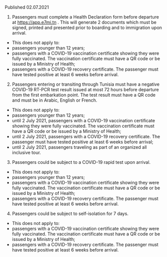 Published 02.07.2021
1. Passengers must complete a Health Declaration form before departure at <a href="https://app.e7mi.tn">https://app.e7mi.tn</a> . This will generate 2 documents which must be signed, printed and presented prior to boarding and to immigration upon arrival. 
- This does not apply to:
- passengers younger than 12 years;
- passengers with a COVID-19 vaccination certificate showing they were fully vaccinated. The vaccination certificate must have a QR code or be issued by a Ministry of Health;
- passengers with a COVID-19 recovery certificate. The passenger must have tested positive at least 6 weeks before arrival. 
2. Passengers entering or transiting through Tunisia must have a negative COVID-19 RT-PCR test result issued at most 72 hours before departure from the first embarkation point. The test result must have a QR code and must be in Arabic, English or French.
- This does not apply to:
- passengers younger than 12 years;
- until 2 July 2021, passengers with a COVID-19 vaccination certificate showing they were fully vaccinated. The vaccination certificate must have a QR code or be issued by a Ministry of Health;
- until 2 July 2021, passengers with a COVID-19 recovery certificate. The passenger must have tested positive at least 6 weeks before arrival;
- until 2 July 2021, passengers traveling as part of an organized all inclusive tour.
3. Passengers could be subject to a COVID-19 rapid test upon arrival.
- This does not apply to:
- passengers younger than 12 years;
- passengers with a COVID-19 vaccination certificate showing they were fully vaccinated. The vaccination certificate must have a QR code or be issued by a Ministry of Health;
- passengers with a COVID-19 recovery certificate. The passenger must have tested positive at least 6 weeks before arrival. 
4. Passengers could be subject to self-isolation for 7 days.
- This does not apply to:
- passengers with a COVID-19 vaccination certificate showing they were fully vaccinated. The vaccination certificate must have a QR code or be issued by a Ministry of Health;
- passengers with a COVID-19 recovery certificate. The passenger must have tested positive at least 6 weeks before arrival. 

